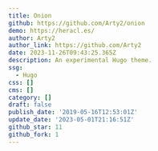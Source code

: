 ```yaml
---
title: Onion
github: https://github.com/Arty2/onion
demo: https://heracl.es/
author: Arty2
author_link: https://github.com/Arty2
date: 2023-11-26T09:43:25.365Z
description: An experimental Hugo theme.
ssg:
  - Hugo
css: []
cms: []
category: []
draft: false
publish_date: '2019-05-16T12:53:01Z'
update_date: '2023-05-01T21:16:51Z'
github_star: 11
github_fork: 1
---
```

